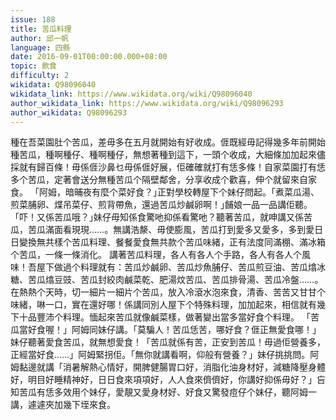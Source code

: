 ```yaml
---
issue: 188
title: 苦瓜料理
author: 邱一帆
language: 四縣
date: 2016-09-01T00:00:00.000+08:00
topic: 飲食
difficulty: 2
wikidata: Q98096040
wikidata_link: https://www.wikidata.org/wiki/Q98096040
author_wikidata_link: https://www.wikidata.org/wiki/Q98096293
author_wikidata: Q98096293
---
```

種在吾菜園肚个苦瓜，差毋多在五月就開始有好收成。𠊎既經毋記得幾多年前開始種苦瓜，種啊種仔、種啊種仔，無想著種到這下，一頭个收成，大細條加加起來儘採就有歸百條！毋係𠊎沙鼻乜毋係𠊎好展，佢確確就打有恁多條！自家菜園打有恁多个苦瓜，定著會送分無種苦瓜个隔壁鄰舍，分享收成个歡喜，伸个就留來自家食。
「阿姆，暗晡夜有麼个菜好食？｣正對學校轉屋下个妹仔問起。「煮菜瓜湯、煎菜脯卵、煠吊菜仔、煎背帶魚，還過苦瓜炒鹹卵啊！｣餔娘一品一品講佢聽。「吓！又係苦瓜哦？｣妹仔毋知係食驚吔抑係看驚吔？聽著苦瓜，就呻講又係苦瓜，苦瓜滿面看現現……。無講浩漦、毋使膨風，苦瓜打到愛多又愛多，多到愛日日變換無共樣个苦瓜料理、餐餐愛食無共款个苦瓜味緒，正有法度同滿棚、滿冰箱个苦瓜，一條一條消化。
講著苦瓜料理，各人有各人个手路，各人有各人个風味！吾屋下做過个料理就有：苦瓜炒鹹卵、苦瓜炒魚脯仔、苦瓜煎豆油、苦瓜熻冰糖、苦瓜熻豆豉、苦瓜封絞肉鹹菜乾、肥湯炆苦瓜、苦瓜排骨湯、苦瓜冷盤……。在熱熱个天時，切一細片一細片个苦瓜，放入冷滾水泡來食，清香、苦苦又甘甘个味緒，啉一口，實在還好哪！係講同別人屋下个特殊料理，加加起來，相信就有幾下十品豐沛个料理。愐起來苦瓜就像鹹菜樣，做著變出當多當好食个料理。
「苦瓜當好食喔！」阿姆同妹仔講。「莫騙人！苦瓜恁苦，哪好食？𠊎正無愛食哪！」妹仔聽著愛食苦瓜，就無想愛食！「苦瓜就係有苦，正安到苦瓜！毋過佢營養多，正經當好食……」阿姆緊拐佢。「無你就講看啊，仰般有營養？」妹仔挑挑問。阿姆黏邊就講「消暑解熱心情好，開脾健腸胃口好，消脂化油身材好，減糖降壓身體好，明目好睡精神好，日日食來項項好，人人食來儕儕好，你講好抑係毋好？」吂知苦瓜有恁多效用个妹仔，愛靚又愛身材好、好食又驚發痘仔个妹仔，聽阿姆一講，遽遽夾加幾下垤來食。